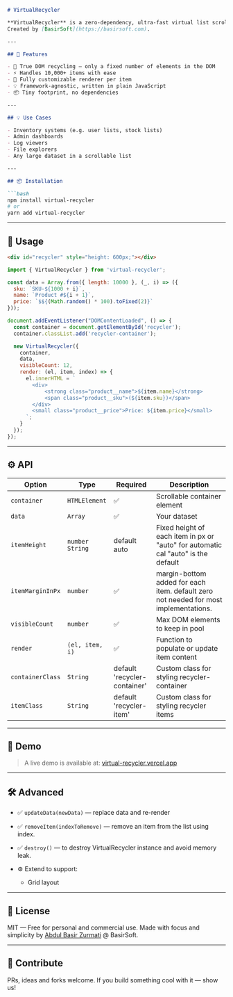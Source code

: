 ````markdown
# VirtualRecycler

**VirtualRecycler** is a zero-dependency, ultra-fast virtual list scroller inspired by Android's RecyclerView — built with performance and simplicity in mind.
Created by [BasirSoft](https://basirsoft.com).

---

## 🚀 Features

- 🔁 True DOM recycling — only a fixed number of elements in the DOM
- ⚡ Handles 10,000+ items with ease
- 🧱 Fully customizable renderer per item
- 💡 Framework-agnostic, written in plain JavaScript
- 📦 Tiny footprint, no dependencies

---

## 💡 Use Cases

- Inventory systems (e.g. user lists, stock lists)
- Admin dashboards
- Log viewers
- File explorers
- Any large dataset in a scrollable list

---

## 📦 Installation

```bash
npm install virtual-recycler
# or
yarn add virtual-recycler
````

---

## 🧩 Usage
 
```html
<div id="recycler" style="height: 600px;"></div>
```

```js
import { VirtualRecycler } from 'virtual-recycler';

const data = Array.from({ length: 10000 }, (_, i) => ({
  sku: `SKU-${1000 + i}`,
  name: `Product #${i + 1}`,
  price: `$${(Math.random() * 100).toFixed(2)}`
}));

document.addEventListener("DOMContentLoaded", () => {
  const container = document.getElementById('recycler');
  container.classList.add('recycler-container');

  new VirtualRecycler({
    container,
    data,
    visibleCount: 12,
    render: (el, item, index) => {
      el.innerHTML = `
        <div>
            <strong class="product__name">${item.name}</strong>
            <span class="product__sku">(${item.sku})</span>
        </div>
        <small class="product__price">Price: ${item.price}</small>
      `;
    }
  });
});
```

---

## ⚙️ API

| Option           | Type                | Required                     | Description                                                                            |
|------------------|---------------------|------------------------------|----------------------------------------------------------------------------------------|
| `container`      | `HTMLElement`       | ✅                            | Scrollable container element                                                           |
| `data`           | `Array`             | ✅                            | Your dataset                                                                           |
| `itemHeight`     | `number` `String`   | default auto                 | Fixed height of each item in px or<br/> "auto" for automatic cal "auto" is the default |
| `itemMarginInPx` | `number`            | ✅                            | margin-bottom added for each item. default zero not needed for most implementations.   |
| `visibleCount`   | `number`            | ✅                            | Max DOM elements to keep in pool                                                       |
| `render`         | `(el, item, i)`     | ✅                            | Function to populate or update item content                                            |
| `containerClass` | `String`            | default 'recycler-container' | Custom class for styling recycler-container                                            |
| `itemClass`      | `String`            | default 'recycler-item'      | Custom class for styling recycler items                                                |

---

## 📸 Demo

> A live demo is available at: [virtual-recycler.vercel.app](https://virtual-recycler.vercel.app)

---

## 🛠️ Advanced

* ✅ `updateData(newData)` — replace data and re-render
* ✅ `removeItem(indexToRemove)` — remove an item from the list using index.
* ✅ `destroy()` — to destroy VirtualRecycler instance and avoid memory leak.
* ⚙️ Extend to support:

  * Grid layout

---

## 📄 License

MIT — Free for personal and commercial use.
Made with focus and simplicity by [Abdul Basir Zurmati](https://github.com/BasirZ1) @ BasirSoft.

---

## 🧠 Contribute

PRs, ideas and forks welcome.
If you build something cool with it — show us!

